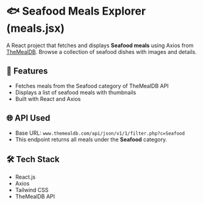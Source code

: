 # 🐟 Seafood Meals Explorer (meals.jsx)

A React project that fetches and displays **Seafood meals** using Axios from [TheMealDB](https://www.themealdb.com/api.php). Browse a collection of seafood dishes with images and details.

## 🚀 Features

- Fetches meals from the Seafood category of TheMealDB API
- Displays a list of seafood meals with thumbnails
- Built with React and Axios

## 🌐 API Used

- Base URL: `www.themealdb.com/api/json/v1/1/filter.php?c=Seafood`
- This endpoint returns all meals under the **Seafood** category.

## 🛠️ Tech Stack

- React.js
- Axios
- Tailwind CSS
- TheMealDB API
